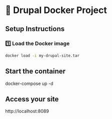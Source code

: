# 🚀 Drupal Docker Project

## Setup Instructions

### 1️⃣ Load the Docker image

```bash
docker load -i my-drupal-site.tar
```

## Start the container

docker-compose up -d

## Access your site

http://localhost:8089
